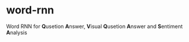 # word-rnn

Word RNN for **Q**usetion **A**nswer, **V**isual **Q**usetion **A**nswer and **S**entiment **A**nalysis
